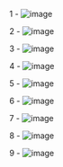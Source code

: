 1 -
![image](https://github.com/niranjan1424/query/assets/106364901/b7864f5a-a0a4-49e3-835c-610d173c925f)

2 -
![image](https://github.com/niranjan1424/query/assets/106364901/f9e54885-f1f2-4684-920f-cbdd78434d3a)

3 - 
![image](https://github.com/niranjan1424/query/assets/106364901/be6ed0e9-3ac3-4c84-b3fa-9df44a25c208)

4 -
![image](https://github.com/niranjan1424/query/assets/106364901/bab0a05e-7920-4eb7-a581-1d110d48dd49)

5 - 
![image](https://github.com/niranjan1424/query/assets/106364901/a4372806-03d0-40c7-a17f-72964262890b)

6 - 
![image](https://github.com/niranjan1424/query/assets/106364901/640ead40-2c28-4130-be23-2908154c8012)

7 -
![image](https://github.com/niranjan1424/query/assets/106364901/119bb724-a1ea-418e-ae1a-cd5996b991d9)

8 - 
![image](https://github.com/niranjan1424/query/assets/106364901/e5f43e40-3359-4ae1-885a-fbb75725881f)

9 - 
![image](https://github.com/niranjan1424/query/assets/106364901/820b762b-430b-4fd3-89c5-6cd150305073)
